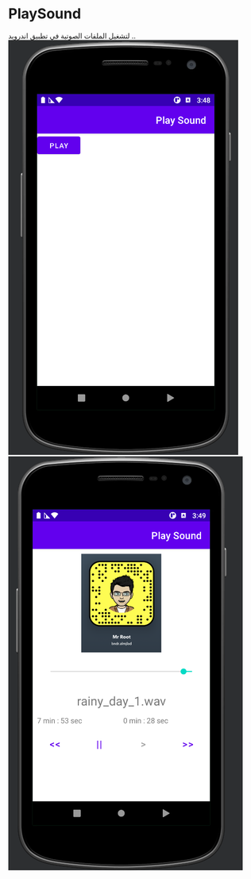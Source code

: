 # PlaySound <br/>
لتشغيل الملفات الصوتية في تطبيق اندرويد ..<br/> 
<img src="https://github.com/almjlad/PlaySound/blob/main/01.png"> <br/>
<img src="https://github.com/almjlad/PlaySound/blob/main/02.png"> <br/>
